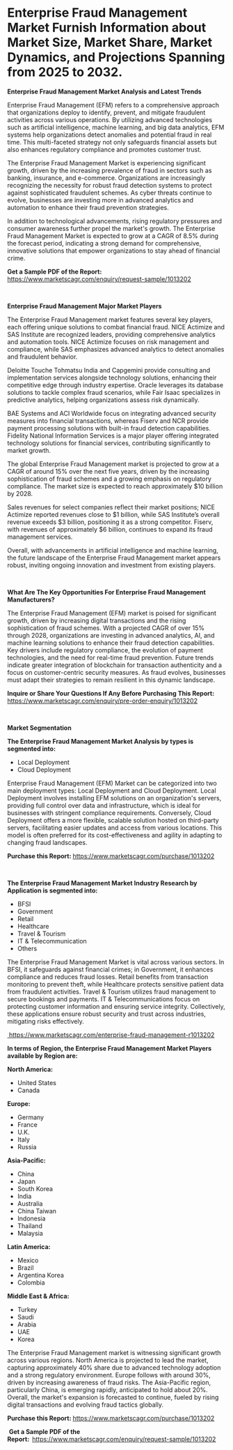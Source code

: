 <p><h1>Enterprise Fraud Management Market Furnish Information about Market Size, Market Share, Market Dynamics, and Projections Spanning from 2025 to 2032.</h1></p><p><strong>Enterprise Fraud Management Market Analysis and Latest Trends</strong></p>
<p><p>Enterprise Fraud Management (EFM) refers to a comprehensive approach that organizations deploy to identify, prevent, and mitigate fraudulent activities across various operations. By utilizing advanced technologies such as artificial intelligence, machine learning, and big data analytics, EFM systems help organizations detect anomalies and potential fraud in real time. This multi-faceted strategy not only safeguards financial assets but also enhances regulatory compliance and promotes customer trust.</p><p>The Enterprise Fraud Management Market is experiencing significant growth, driven by the increasing prevalence of fraud in sectors such as banking, insurance, and e-commerce. Organizations are increasingly recognizing the necessity for robust fraud detection systems to protect against sophisticated fraudulent schemes. As cyber threats continue to evolve, businesses are investing more in advanced analytics and automation to enhance their fraud prevention strategies. </p><p>In addition to technological advancements, rising regulatory pressures and consumer awareness further propel the market's growth. The Enterprise Fraud Management Market is expected to grow at a CAGR of 8.5% during the forecast period, indicating a strong demand for comprehensive, innovative solutions that empower organizations to stay ahead of financial crime. </p></p>
<p><strong>Get a Sample PDF of the Report:&nbsp;</strong> <a href="https://www.marketscagr.com/enquiry/request-sample/1013202?utm_campaign=1879&utm_medium=2&utm_source=Github&utm_content=ia&utm_term=16042025&utm_id=enterprise-fraud-management">https://www.marketscagr.com/enquiry/request-sample/1013202</a></p>
<p>&nbsp;</p>
<p><strong>Enterprise Fraud Management Major Market Players</strong></p>
<p><p>The Enterprise Fraud Management market features several key players, each offering unique solutions to combat financial fraud. NICE Actimize and SAS Institute are recognized leaders, providing comprehensive analytics and automation tools. NICE Actimize focuses on risk management and compliance, while SAS emphasizes advanced analytics to detect anomalies and fraudulent behavior.</p><p>Deloitte Touche Tohmatsu India and Capgemini provide consulting and implementation services alongside technology solutions, enhancing their competitive edge through industry expertise. Oracle leverages its database solutions to tackle complex fraud scenarios, while Fair Isaac specializes in predictive analytics, helping organizations assess risk dynamically.</p><p>BAE Systems and ACI Worldwide focus on integrating advanced security measures into financial transactions, whereas Fiserv and NCR provide payment processing solutions with built-in fraud detection capabilities. Fidelity National Information Services is a major player offering integrated technology solutions for financial services, contributing significantly to market growth.</p><p>The global Enterprise Fraud Management market is projected to grow at a CAGR of around 15% over the next five years, driven by the increasing sophistication of fraud schemes and a growing emphasis on regulatory compliance. The market size is expected to reach approximately $10 billion by 2028.</p><p>Sales revenues for select companies reflect their market positions; NICE Actimize reported revenues close to $1 billion, while SAS Institute’s overall revenue exceeds $3 billion, positioning it as a strong competitor. Fiserv, with revenues of approximately $6 billion, continues to expand its fraud management services.</p><p>Overall, with advancements in artificial intelligence and machine learning, the future landscape of the Enterprise Fraud Management market appears robust, inviting ongoing innovation and investment from existing players.</p></p>
<p>&nbsp;</p>
<p><strong>What Are The Key Opportunities For Enterprise Fraud Management Manufacturers?</strong></p>
<p><p>The Enterprise Fraud Management (EFM) market is poised for significant growth, driven by increasing digital transactions and the rising sophistication of fraud schemes. With a projected CAGR of over 15% through 2028, organizations are investing in advanced analytics, AI, and machine learning solutions to enhance their fraud detection capabilities. Key drivers include regulatory compliance, the evolution of payment technologies, and the need for real-time fraud prevention. Future trends indicate greater integration of blockchain for transaction authenticity and a focus on customer-centric security measures. As fraud evolves, businesses must adapt their strategies to remain resilient in this dynamic landscape.</p></p>
<p><strong>Inquire or Share Your Questions If Any Before Purchasing This Report:</strong> <a href="https://www.marketscagr.com/enquiry/pre-order-enquiry/1013202?utm_campaign=1879&utm_medium=2&utm_source=Github&utm_content=ia&utm_term=16042025&utm_id=enterprise-fraud-management">https://www.marketscagr.com/enquiry/pre-order-enquiry/1013202</a></p>
<p>&nbsp;</p>
<p><strong>Market Segmentation</strong></p>
<p><strong>The Enterprise Fraud Management Market Analysis by types is segmented into:</strong></p>
<p><ul><li>Local Deployment</li><li>Cloud Deployment</li></ul></p>
<p><p>Enterprise Fraud Management (EFM) Market can be categorized into two main deployment types: Local Deployment and Cloud Deployment. Local Deployment involves installing EFM solutions on an organization's servers, providing full control over data and infrastructure, which is ideal for businesses with stringent compliance requirements. Conversely, Cloud Deployment offers a more flexible, scalable solution hosted on third-party servers, facilitating easier updates and access from various locations. This model is often preferred for its cost-effectiveness and agility in adapting to changing fraud landscapes.</p></p>
<p><strong>Purchase this Report:&nbsp;</strong><a href="https://www.marketscagr.com/purchase/1013202?utm_campaign=1879&utm_medium=2&utm_source=Github&utm_content=ia&utm_term=16042025&utm_id=enterprise-fraud-management">https://www.marketscagr.com/purchase/1013202</a></p>
<p>&nbsp;</p>
<p><strong>The Enterprise Fraud Management Market Industry Research by Application is segmented into:</strong></p>
<p><ul><li>BFSI</li><li>Government</li><li>Retail</li><li>Healthcare</li><li>Travel & Tourism</li><li>IT & Telecommunication</li><li>Others</li></ul></p>
<p><p>The Enterprise Fraud Management Market is vital across various sectors. In BFSI, it safeguards against financial crimes; in Government, it enhances compliance and reduces fraud losses. Retail benefits from transaction monitoring to prevent theft, while Healthcare protects sensitive patient data from fraudulent activities. Travel & Tourism utilizes fraud management to secure bookings and payments. IT & Telecommunications focus on protecting customer information and ensuring service integrity. Collectively, these applications ensure robust security and trust across industries, mitigating risks effectively.</p></p>
<p><a href="https://www.marketscagr.com/enterprise-fraud-management-r1013202?utm_campaign=1879&utm_medium=2&utm_source=Github&utm_content=ia&utm_term=16042025&utm_id=enterprise-fraud-management">&nbsp;https://www.marketscagr.com/enterprise-fraud-management-r1013202</a></p>
<p><strong>In terms of Region, the Enterprise Fraud Management Market Players available by Region are:</strong></p>
<p>
    <p> <strong> North America: </strong>
        <ul>
            <li>United States</li>
            <li>Canada</li>
        </ul>
        </p> 
    <p> <strong> Europe: </strong>
        <ul>
            <li>Germany</li>
            <li>France</li>
            <li>U.K.</li>
            <li>Italy</li>
            <li>Russia</li>
        </ul>
        </p> 
    <p> <strong> Asia-Pacific: </strong>
        <ul>
            <li>China</li>
            <li>Japan</li>
            <li>South Korea</li>
            <li>India</li>
            <li>Australia</li>
            <li>China Taiwan</li>
            <li>Indonesia</li>
            <li>Thailand</li>
            <li>Malaysia</li>
        </ul>
        </p> 
    <p> <strong> Latin America: </strong>
        <ul>
            <li>Mexico</li>
            <li>Brazil</li>
            <li>Argentina Korea</li>
            <li>Colombia</li>
        </ul>
        </p> 
    <p> <strong> Middle East & Africa: </strong>
        <ul>
            <li>Turkey</li>
            <li>Saudi</li>
            <li>Arabia</li>
            <li>UAE</li>
            <li>Korea</li>
        </ul>
    </p>
    </p>
<p><p>The Enterprise Fraud Management market is witnessing significant growth across various regions. North America is projected to lead the market, capturing approximately 40% share due to advanced technology adoption and a strong regulatory environment. Europe follows with around 30%, driven by increasing awareness of fraud risks. The Asia-Pacific region, particularly China, is emerging rapidly, anticipated to hold about 20%. Overall, the market's expansion is forecasted to continue, fueled by rising digital transactions and evolving fraud tactics globally.</p></p>
<p><strong>Purchase this Report: </strong><a href="https://www.marketscagr.com/purchase/1013202?utm_campaign=1879&utm_medium=2&utm_source=Github&utm_content=ia&utm_term=16042025&utm_id=enterprise-fraud-management">https://www.marketscagr.com/purchase/1013202</a></p>
<p>&nbsp;<strong>Get a Sample PDF of the Report:&nbsp;&nbsp;</strong><a href="https://www.marketscagr.com/enquiry/request-sample/1013202?utm_campaign=1879&utm_medium=2&utm_source=Github&utm_content=ia&utm_term=16042025&utm_id=enterprise-fraud-management">https://www.marketscagr.com/enquiry/request-sample/1013202</a></p>
<p><strong></strong></p>
<p><p></p><p></p><p></p></p>